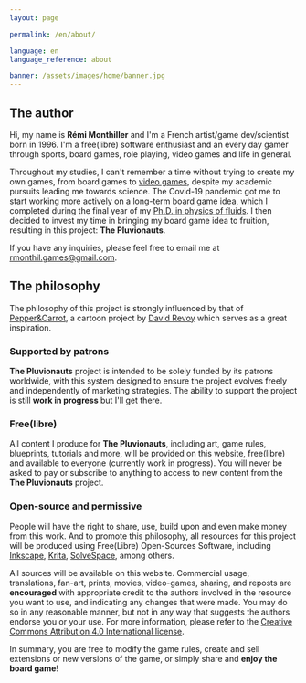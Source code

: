 ```yaml
---
layout: page

permalink: /en/about/

language: en
language_reference: about

banner: /assets/images/home/banner.jpg
---
```


## The author

Hi, my name is **Rémi Monthiller** and I'm a French artist/game dev/scientist born in 1996. 
I'm a free(libre) software enthusiast and an every day gamer through sports, board games, role playing, video games and life in general.

Throughout my studies, I can't remember a time without trying to create my own games, from board games to [video games](https://rmonthil.itch.io/), despite my academic pursuits leading me towards science.
The Covid-19 pandemic got me to start working more actively on a long-term board game idea, which I completed during the final year of my [Ph.D. in physics of fluids](https://www.youtube.com/watch?v=LDYkYfR8kcw&t).
I then decided to invest my time in bringing my board game idea to fruition, resulting in this project: **The Pluvionauts**.

If you have any inquiries, please feel free to email me at [rmonthil.games@gmail.com](mailto:rmonthil.games@gmail.com).

## The philosophy

The philosophy of this project is strongly influenced by that of [Pepper&Carrot](https://www.peppercarrot.com/en/), a cartoon project by [David Revoy](https://www.davidrevoy.com/) which serves as a great inspiration.

### Supported by patrons

**The Pluvionauts** project is intended to be solely funded by its patrons worldwide, with this system designed to ensure the project evolves freely and independently of marketing strategies.
The ability to support the project is still **work in progress** but I'll get there.

### Free(libre)

All content I produce for **The Pluvionauts**, including art, game rules, blueprints, tutorials and more, will be provided on this website, free(libre) and available to everyone (currently work in progress).
You will never be asked to pay or subscribe to anything to access to new content from the **The Pluvionauts** project.

### Open-source and permissive

People will have the right to share, use, build upon and even make money from this work.
And to promote this philosophy, all resources for this project will be produced using Free(Libre) Open-Sources Software, including [Inkscape](https://inkscape.org/), [Krita](https://krita.org), [SolveSpace](https://solvespace.com/index.pl), among others.

All sources will be available on this website.
Commercial usage, translations, fan-art, prints, movies, video-games, sharing, and reposts are **encouraged** with appropriate credit to the authors involved in the resource you want to use, and indicating any changes that were made.
You may do so in any reasonable manner, but not in any way that suggests the authors endorse you or your use. 
For more information, please refer to the [Creative Commons Attribution 4.0 International license](https://creativecommons.org/licenses/by/4.0/deed.en).

In summary, you are free to modify the game rules, create and sell extensions or new versions of the game, or simply share and **enjoy the board game**!
